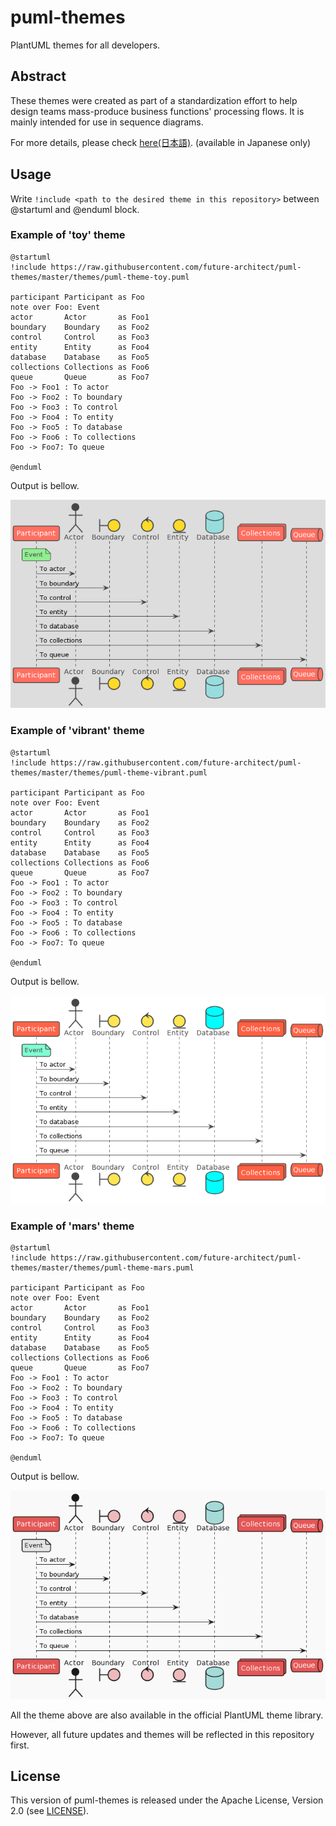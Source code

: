 # puml-themes

PlantUML themes for all developers. 

## Abstract

These themes were created as part of a standardization effort to help design teams mass-produce business functions' processing flows. It is mainly intended for use in sequence diagrams.

For more details, please check [here(日本語)](https://future-architect.github.io/articles/20200203/). (available in Japanese only)

## Usage

Write `!include <path to the desired theme in this repository>` between @startuml and @enduml block.

### Example of 'toy' theme

```
@startuml 
!include https://raw.githubusercontent.com/future-architect/puml-themes/master/themes/puml-theme-toy.puml

participant Participant as Foo
note over Foo: Event
actor       Actor       as Foo1
boundary    Boundary    as Foo2
control     Control     as Foo3
entity      Entity      as Foo4
database    Database    as Foo5
collections Collections as Foo6
queue       Queue       as Foo7
Foo -> Foo1 : To actor 
Foo -> Foo2 : To boundary
Foo -> Foo3 : To control
Foo -> Foo4 : To entity
Foo -> Foo5 : To database
Foo -> Foo6 : To collections
Foo -> Foo7: To queue

@enduml
```

Output is bellow.

![](example/example_toy.png)


### Example of 'vibrant' theme

```
@startuml 
!include https://raw.githubusercontent.com/future-architect/puml-themes/master/themes/puml-theme-vibrant.puml

participant Participant as Foo
note over Foo: Event
actor       Actor       as Foo1
boundary    Boundary    as Foo2
control     Control     as Foo3
entity      Entity      as Foo4
database    Database    as Foo5
collections Collections as Foo6
queue       Queue       as Foo7
Foo -> Foo1 : To actor 
Foo -> Foo2 : To boundary
Foo -> Foo3 : To control
Foo -> Foo4 : To entity
Foo -> Foo5 : To database
Foo -> Foo6 : To collections
Foo -> Foo7: To queue

@enduml
```

Output is bellow.

![](example/example_vibrant.png)


### Example of 'mars' theme

```
@startuml 
!include https://raw.githubusercontent.com/future-architect/puml-themes/master/themes/puml-theme-mars.puml

participant Participant as Foo
note over Foo: Event
actor       Actor       as Foo1
boundary    Boundary    as Foo2
control     Control     as Foo3
entity      Entity      as Foo4
database    Database    as Foo5
collections Collections as Foo6
queue       Queue       as Foo7
Foo -> Foo1 : To actor 
Foo -> Foo2 : To boundary
Foo -> Foo3 : To control
Foo -> Foo4 : To entity
Foo -> Foo5 : To database
Foo -> Foo6 : To collections
Foo -> Foo7: To queue

@enduml
```

Output is bellow.

![](example/example_mars.png)

All the theme above are also available in the official PlantUML theme library.

However, all future updates and themes will be reflected in this repository first.

## License
This version of puml-themes is released under the Apache License, Version 2.0 (see [LICENSE](https://github.com/future-architect/puml-themes/blob/master/LICENSE)).
